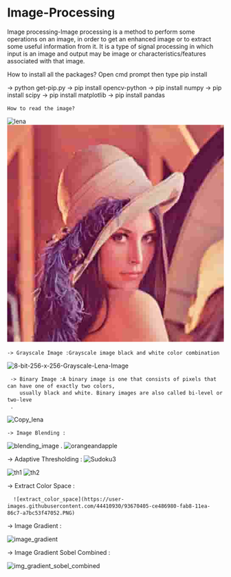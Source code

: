 # Image-Processing
 Image processing-Image processing is a method to perform some operations on an image, in order to get an enhanced image or to extract some useful information from it. 
 It is a type of signal processing in which input is an image and output may be image or 
 characteristics/features associated with that image.
 
 How to install all the packages?
 Open cmd prompt then type pip install
 
  -> python get-pip.py
  -> pip install opencv-python
  -> pip install numpy
  -> pip install scipy
  -> pip install matplotlib
  -> pip install pandas
  
    How to read the image?
    
   ![lena](https://user-images.githubusercontent.com/44410930/93210084-a71e2f00-f77c-11ea-972b-f54e134e5eaf.png)
   ![lena](images/lena2.jpg)
   
    -> Grayscale Image :Grayscale image black and white color combination
        
![8-bit-256-x-256-Grayscale-Lena-Image](https://user-images.githubusercontent.com/44410930/93210897-121c3580-f77e-11ea-8845-2a2bc7a443ea.png)
     
     -> Binary Image :A binary image is one that consists of pixels that can have one of exactly two colors,
        usually black and white. Binary images are also called bi-level or two-leve
     .
     
![Copy_lena](https://user-images.githubusercontent.com/44410930/93211555-07ae6b80-f77f-11ea-8a84-50af090878d2.png)
    
    -> Image Blending :
         
![blending_image](https://user-images.githubusercontent.com/44410930/93364983-d8732980-f866-11ea-8917-c9f14c227858.png)
.
![orangeandapple](https://user-images.githubusercontent.com/44410930/93365354-4fa8bd80-f867-11ea-8e8f-00aee20be4ba.jpg)
 
 -> Adaptive Thresholding :
 ![Sudoku3](https://user-images.githubusercontent.com/44410930/93368310-6fda7b80-f86b-11ea-97fd-80672a7c73cb.jpg)
 
![th1](https://user-images.githubusercontent.com/44410930/93369236-b41a4b80-f86c-11ea-90c6-42e786843a81.PNG)
![th2](https://user-images.githubusercontent.com/44410930/93369252-bda3b380-f86c-11ea-9237-44c452e4e70b.PNG)
  
  -> Extract Color Space :
      
      ![extract_color_space](https://user-images.githubusercontent.com/44410930/93670405-ce486980-fab8-11ea-86c7-a7bc53f47052.PNG)
      
 -> Image Gradient :
 
![image_gradient](https://user-images.githubusercontent.com/44410930/93670683-d1dcf000-faba-11ea-9129-98fb9ee2c172.png)

-> Image Gradient Sobel Combined :
 
![img_gradient_sobel_combined](https://user-images.githubusercontent.com/44410930/93670690-dd301b80-faba-11ea-9c07-527c90828de5.PNG)



 










     



    
